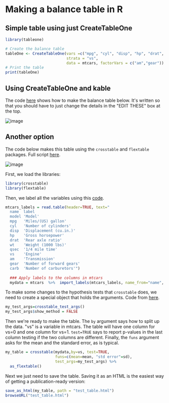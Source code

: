 # Making a balance table in R # 

## Simple table using just CreateTableOne ## 

```r
library(tableone)

# Create the balance table
tableOne <- CreateTableOne(vars =c("mpg", "cyl", "disp", "hp", "drat", "wt", "qsec", "vs", "carb"), 
                           strata = "vs", 
                           data = mtcars, factorVars = c("am","gear"))
# Print the table
print(tableOne)
```

## Using CreateTableOne and kable ##

The code [here](https://github.com/pithymaxim/teaching/blob/main/Rscraps/balance_table/balance_table_kable.r) shows how to make the balance table below. It's written so that you should have to just change the details in the "EDIT THESE" box at the top.

![image](https://github.com/pithymaxim/teaching/assets/6835110/35b60029-23c3-4971-9f16-cc57ac81807b)




## Another option ## 
The code below makes this table using the `crosstable` and `flextable` packages. Full script [here](https://github.com/pithymaxim/teaching/blob/main/Rscraps/balance_table/balance_table_example.r).

![image](https://user-images.githubusercontent.com/6835110/234989855-e004f29d-f8c2-444b-99e3-ec1eec1bd255.png)

First, we load the libraries:
```r
library(crosstable)
library(flextable)
```
Then, we label all the variables using this [code](https://cran.r-project.org/web/packages/crosstable/vignettes/crosstable.html).

```r
mtcars_labels = read.table(header=TRUE, text="
  name  label
  model 'Model'
  mpg   'Miles/(US) gallon'
  cyl   'Number of cylinders'
  disp  'Displacement (cu.in.)'
  hp    'Gross horsepower'
  drat  'Rear axle ratio'
  wt    'Weight (1000 lbs)'
  qsec  '1/4 mile time'
  vs    'Engine'
  am    'Transmission'
  gear  'Number of forward gears'
  carb  'Number of carburetors'")
  
  ### Apply labels to the columns in mtcars
  mydata = mtcars  %>%  import_labels(mtcars_labels, name_from="name", label_from="label")
  ```
To make some changes to the hypothesis tests that `crosstable` does, we need to create a special object that holds the arguments. Code from [here](https://rdrr.io/cran/crosstable/man/crosstable_test_args.html).
```r
my_test_args=crosstable_test_args()
my_test_args$show_method = FALSE
```
Then we're ready to make the table. The `by` argument says how to split up the data. "vs" is a variable in mtcars. The table will have one column for vs=0 and one column for vs=1. `test=TRUE` says to report p-values in the last column testing if the two columns are different. Finally, the `funs` argument asks for the mean and the standard error, as is typical.
```r
my_table = crosstable(mydata,by=vs, test=TRUE, 
                      funs=c(mean=mean, "std error"=sd),
                      test_args=my_test_args) %>% 
  as_flextable()
```
Next we just need to save the table. Saving it as an HTML is the easiest way of getting a publication-ready version:
```r 
save_as_html(my_table, path = "test_table.html")
browseURL("test_table.html")
```



